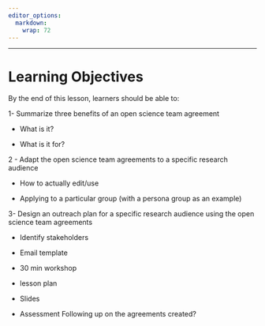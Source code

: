 ```yaml
---
editor_options: 
  markdown: 
    wrap: 72
---
```


------------------------------------------------------------------------

# Learning Objectives

By the end of this lesson, learners should be able to:

1- Summarize three benefits of an open science team agreement

-   What is it?

-   What is it for?

2 - Adapt the open science team agreements to a specific research
audience

-   How to actually edit/use

-   Applying to a particular group (with a persona group as an example)

3- Design an outreach plan for a specific research audience using the
open science team agreements

-   Identify stakeholders

-   Email template

-   30 min workshop

-   lesson plan

-   Slides

-   Assessment Following up on the agreements created?
